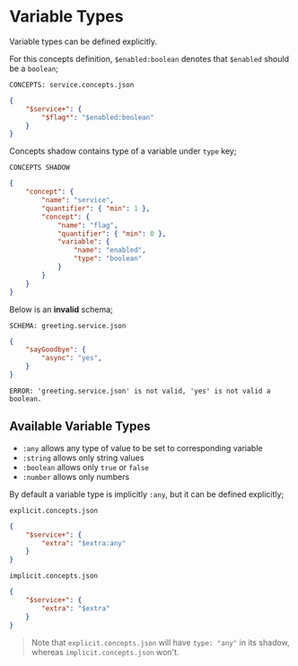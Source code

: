 # Variable Types

Variable types can be defined explicitly.

For this concepts definition, `$enabled:boolean` denotes that `$enabled` should
be a `boolean`;

`CONCEPTS: service.concepts.json`

```json name="service.concepts.json"
{
    "$service+": {
        "$flag*": "$enabled:boolean"
    }
}
```

Concepts shadow contains type of a variable under `type` key;

`CONCEPTS SHADOW`

```json name="service.concepts-shadow.json"
{
    "concept": {
        "name": "service",
        "quantifier": { "min": 1 },
        "concept": {
            "name": "flag",
            "quantifier": { "min": 0 },
            "variable": {
                "name": "enabled",
                "type": "boolean"
            }
        }
    }
}
```

Below is an **invalid** schema;

`SCHEMA: greeting.service.json`

```json name="greeting.service.json"
{
    "sayGoodbye": {
        "async": "yes",
    }
}
```

`ERROR: 'greeting.service.json' is not valid, 'yes' is not valid a boolean.`

## Available Variable Types

- `:any` allows any type of value to be set to corresponding variable
- `:string` allows only string values
- `:boolean` allows only `true` or `false`
- `:number` allows only numbers

By default a variable type is implicitly `:any`, but it can be defined
explicitly;

`explicit.concepts.json`

```json name="available/explicit.concepts.json"
{
    "$service+": {
        "extra": "$extra:any"
    }
}
```

`implicit.concepts.json`

```json name="available/implicit.concepts.json"
{
    "$service+": {
        "extra": "$extra"
    }
}
```

> Note that `explicit.concepts.json` will have `type: "any"` in its shadow,
> whereas `implicit.concepts.json` won't.
